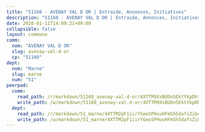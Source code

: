 ```yaml
---
title: "51160 - AVENAY VAL D OR | Entraide, Annonces, Initiatives"
description: "51160 - AVENAY VAL D OR | Entraide, Annonces, Initiatives"
date: 2020-01-11T14:09:21+09:00
collapsible: false
layout: commune
comm:
  nom: "AVENAY VAL D OR"
  slug: avenay-val-d-or
  cp: "51160"
dept:
  nom: "Marne"
  slug: marne
  num: "51"
peerpad:
  comm:
    read_path: /r/markdown/51160_avenay-val-d-or/4XTTM9XsBUDn5EktYkpDhiBQh6nPtznA2dQ3XPLZefeGngSLc
    write_path: /w/markdown/51160_avenay-val-d-or/4XTTM9XsBUDn5EktYkpDhiBQh6nPtznA2dQ3XPLZefeGngSLc-K3TgURL18DqkfK4p3s6Bzi56eXaKRuNpf4TVu1qktgd78TeNU7bWksa52XEo3pSGk2A5BBmmMo3pKKsMKJjvASrvCn27BDKBmQKm2EcbPzEtk3gcE7cm6rBncHiR3CxvhJwx9bzU
  dept:
    read_path: /r/markdown/51_marne/4XTTM2pF1iirYGeoSPHuvHFmSh5dafsZiGuDVqApNYr9W2doe
    write_path: /w/markdown/51_marne/4XTTM2pF1iirYGeoSPHuvHFmSh5dafsZiGuDVqApNYr9W2doe-K3TgV7EpXmd75L5pz6aUTALihWsFeiubyposyfPgz6DbQby3ZQF3gNXaGqeRVGevfRz46yND7Y8QkCv5VozWFj5shZbEokjWNQrdmmsAHCxzuLQj5kuinh4kCdsefHKLdp7xhUwa
---
```


